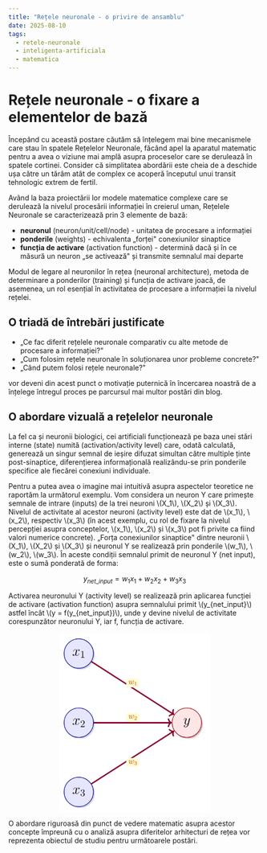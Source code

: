 ```yaml
---
title: "Rețele neuronale - o privire de ansamblu"
date: 2025-08-10
tags:
  - retele-neuronale
  - inteligenta-artificiala
  - matematica
---
```

<script>
window.MathJax = {
  tex: {
    inlineMath: [['\\(', '\\)']],
    displayMath: [['$$', '$$']]
  }
};
</script>
<script src="https://cdn.jsdelivr.net/npm/mathjax@3/es5/tex-mml-chtml.js"></script>

# Rețele neuronale - o fixare a elementelor de bază

Începând cu această postare căutăm să înțelegem mai bine mecanismele care stau în spatele Rețelelor Neuronale, făcând apel la aparatul matematic pentru a avea o viziune mai amplă asupra proceselor care se derulează în spatele cortinei. Consider că simplitatea abordării este cheia de a deschide ușa către un tărâm atât de complex ce acoperă începutul unui transit tehnologic extrem de fertil.

Având la baza proiectării lor modele matematice complexe care se derulează la nivelul procesării informației în creierul uman, Rețelele Neuronale se caracterizează prin 3 elemente de bază:

- **neuronul** (neuron/unit/cell/node) - unitatea de procesare a informației
- **ponderile** (weights) - echivalenta „forței" conexiunilor sinaptice  
- **funcția de activare** (activation function) - determină dacă și în ce măsură un neuron „se activează" și transmite semnalul mai departe

Modul de legare al neuronilor în rețea (neuronal architecture), metoda de determinare a ponderilor (training) și funcția de activare joacă, de asemenea, un rol esențial în activitatea de procesare a informației la nivelul rețelei.

## O triadă de întrebări justificate

- „Ce fac diferit rețelele neuronale comparativ cu alte metode de procesare a informației?"
- „Cum folosim rețele neuronale în soluționarea unor probleme concrete?"
- „Când putem folosi rețele neuronale?"

vor deveni din acest punct o motivație puternică în încercarea noastră de a înțelege întregul proces pe parcursul mai multor postări din blog.

## O abordare vizuală a rețelelor neuronale

La fel ca și neuronii biologici, cei artificiali funcționează pe baza unei stări interne (state) numită (activation/activity level) care, odată calculată, generează un singur semnal de ieșire difuzat simultan către multiple ținte post-sinaptice, diferențierea informațională realizându-se prin ponderile specifice ale fiecărei conexiuni individuale.

Pentru a putea avea o imagine mai intuitivă asupra aspectelor teoretice ne raportăm la următorul exemplu. Vom considera un neuron Y care primește semnale de intrare (inputs) de la trei neuroni \\(X_1\\), \\(X_2\\) și \\(X_3\\). Nivelul de activitate al acestor neuroni (activity level) este dat de \\(x_1\\), \\(x_2\\), respectiv \\(x_3\\) (în acest exemplu, cu rol de fixare la nivelul percepției asupra conceptelor, \\(x_1\\), \\(x_2\\) și \\(x_3\\) pot fi privite ca fiind valori numerice concrete). „Forța conexiunilor sinaptice" dintre neuronii \\(X_1\\), \\(X_2\\) și \\(X_3\\) și neuronul Y se realizează prin ponderile \\(w_1\\), \\(w_2\\), \\(w_3\\). În aceste condiții semnalul primit de neuronul Y (net input), este o sumă ponderată de forma:

$$y_{net\_input} = w_1x_1 + w_2x_2 + w_3x_3$$

Activarea neuronului Y (activity level) se realizează prin aplicarea funcției de activare (activation function) asupra semnalului primit \\(y_{net\_input}\\) astfel încât \\(y = f(y_{net\_input})\\), unde y devine nivelul de activitate corespunzător neuronului Y, iar f, funcția de activare.

<img src="/images/incercare.png" alt="Rețea Neurală" style="width: 300px; height: auto; display: block; margin: 0 auto;">

O abordare riguroasă din punct de vedere matematic asupra acestor concepte împreună cu o analiză asupra diferitelor arhitecturi de rețea vor reprezenta obiectul de studiu pentru următoarele postări.
